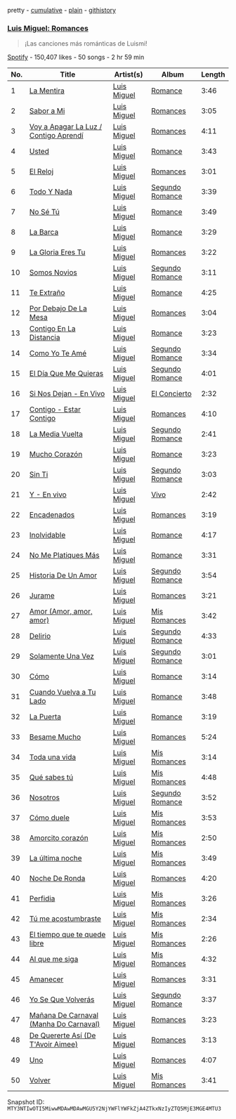 pretty - [cumulative](/playlists/cumulative/37i9dQZF1DX894PYVoChlV.md) - [plain](/playlists/plain/37i9dQZF1DX894PYVoChlV) - [githistory](https://github.githistory.xyz/mackorone/spotify-playlist-archive/blob/main/playlists/plain/37i9dQZF1DX894PYVoChlV)

### [Luis Miguel: Romances](https://open.spotify.com/playlist/37i9dQZF1DX894PYVoChlV)

> ¡Las canciones más románticas de Luismi!

[Spotify](https://open.spotify.com/user/spotify) - 150,407 likes - 50 songs - 2 hr 59 min

| No. | Title | Artist(s) | Album | Length |
|---|---|---|---|---|
| 1 | [La Mentira](https://open.spotify.com/track/3wogsSWyEEu5eVgLqUqySF) | [Luis Miguel](https://open.spotify.com/artist/2nszmSgqreHSdJA3zWPyrW) | [Romance](https://open.spotify.com/album/4MjzdTkEmTwPAlVwDSSivP) | 3:46 |
| 2 | [Sabor a Mi](https://open.spotify.com/track/5kB8WUUla9s2w7yXD7h4CQ) | [Luis Miguel](https://open.spotify.com/artist/2nszmSgqreHSdJA3zWPyrW) | [Romances](https://open.spotify.com/album/5bCqJHjSlxroHQdR8i8Qvo) | 3:05 |
| 3 | [Voy a Apagar La Luz / Contigo Aprendí](https://open.spotify.com/track/4atpkWXGHqm8ojbmKF0i4A) | [Luis Miguel](https://open.spotify.com/artist/2nszmSgqreHSdJA3zWPyrW) | [Romances](https://open.spotify.com/album/5bCqJHjSlxroHQdR8i8Qvo) | 4:11 |
| 4 | [Usted](https://open.spotify.com/track/0MHSnVk2CrGP8hIkxpxwMJ) | [Luis Miguel](https://open.spotify.com/artist/2nszmSgqreHSdJA3zWPyrW) | [Romance](https://open.spotify.com/album/4MjzdTkEmTwPAlVwDSSivP) | 3:43 |
| 5 | [El Reloj](https://open.spotify.com/track/2JiRKaA4JAHMPCqU7D74w6) | [Luis Miguel](https://open.spotify.com/artist/2nszmSgqreHSdJA3zWPyrW) | [Romances](https://open.spotify.com/album/5bCqJHjSlxroHQdR8i8Qvo) | 3:01 |
| 6 | [Todo Y Nada](https://open.spotify.com/track/1FJSXlDrgr9AS37w67CPHP) | [Luis Miguel](https://open.spotify.com/artist/2nszmSgqreHSdJA3zWPyrW) | [Segundo Romance](https://open.spotify.com/album/2e6Hp6xaTbUDVzcGLNTHm0) | 3:39 |
| 7 | [No Sé Tú](https://open.spotify.com/track/2DAsLftcRKP3iarCPmI1RY) | [Luis Miguel](https://open.spotify.com/artist/2nszmSgqreHSdJA3zWPyrW) | [Romance](https://open.spotify.com/album/4MjzdTkEmTwPAlVwDSSivP) | 3:49 |
| 8 | [La Barca](https://open.spotify.com/track/2MkeDQiyZ8MV45IjLhCPSF) | [Luis Miguel](https://open.spotify.com/artist/2nszmSgqreHSdJA3zWPyrW) | [Romance](https://open.spotify.com/album/4MjzdTkEmTwPAlVwDSSivP) | 3:29 |
| 9 | [La Gloria Eres Tu](https://open.spotify.com/track/0toNfHRTPmbsHi63G7Vgdz) | [Luis Miguel](https://open.spotify.com/artist/2nszmSgqreHSdJA3zWPyrW) | [Romances](https://open.spotify.com/album/5bCqJHjSlxroHQdR8i8Qvo) | 3:22 |
| 10 | [Somos Novios](https://open.spotify.com/track/4dr2h9rnEW6OBxm8LvRBW2) | [Luis Miguel](https://open.spotify.com/artist/2nszmSgqreHSdJA3zWPyrW) | [Segundo Romance](https://open.spotify.com/album/2e6Hp6xaTbUDVzcGLNTHm0) | 3:11 |
| 11 | [Te Extraño](https://open.spotify.com/track/1uSRXFGgEkukRZIa9WsX52) | [Luis Miguel](https://open.spotify.com/artist/2nszmSgqreHSdJA3zWPyrW) | [Romance](https://open.spotify.com/album/4MjzdTkEmTwPAlVwDSSivP) | 4:25 |
| 12 | [Por Debajo De La Mesa](https://open.spotify.com/track/1livAifXh1DMv25kTfFFHR) | [Luis Miguel](https://open.spotify.com/artist/2nszmSgqreHSdJA3zWPyrW) | [Romances](https://open.spotify.com/album/5bCqJHjSlxroHQdR8i8Qvo) | 3:04 |
| 13 | [Contigo En La Distancia](https://open.spotify.com/track/03oCjV73Utu9KpXrgcqoTJ) | [Luis Miguel](https://open.spotify.com/artist/2nszmSgqreHSdJA3zWPyrW) | [Romance](https://open.spotify.com/album/4MjzdTkEmTwPAlVwDSSivP) | 3:23 |
| 14 | [Como Yo Te Amé](https://open.spotify.com/track/4uP2EipoPEAq3InMMCQMG9) | [Luis Miguel](https://open.spotify.com/artist/2nszmSgqreHSdJA3zWPyrW) | [Segundo Romance](https://open.spotify.com/album/2e6Hp6xaTbUDVzcGLNTHm0) | 3:34 |
| 15 | [El Día Que Me Quieras](https://open.spotify.com/track/3NKIbFFAioTfznWbnjAMXX) | [Luis Miguel](https://open.spotify.com/artist/2nszmSgqreHSdJA3zWPyrW) | [Segundo Romance](https://open.spotify.com/album/2e6Hp6xaTbUDVzcGLNTHm0) | 4:01 |
| 16 | [Si Nos Dejan \- En Vivo](https://open.spotify.com/track/7nAvryV9PVCt9PQGPx7I0z) | [Luis Miguel](https://open.spotify.com/artist/2nszmSgqreHSdJA3zWPyrW) | [El Concierto](https://open.spotify.com/album/6efyUFJcUK18KRFTMoxNSI) | 2:32 |
| 17 | [Contigo \- Estar Contigo](https://open.spotify.com/track/6jYlGwJdpyjtTUwbOhZzfz) | [Luis Miguel](https://open.spotify.com/artist/2nszmSgqreHSdJA3zWPyrW) | [Romances](https://open.spotify.com/album/5bCqJHjSlxroHQdR8i8Qvo) | 4:10 |
| 18 | [La Media Vuelta](https://open.spotify.com/track/1lKI9y1DL6QnYTZguVmACX) | [Luis Miguel](https://open.spotify.com/artist/2nszmSgqreHSdJA3zWPyrW) | [Segundo Romance](https://open.spotify.com/album/2e6Hp6xaTbUDVzcGLNTHm0) | 2:41 |
| 19 | [Mucho Corazón](https://open.spotify.com/track/5C1HYHG6b1wk9MpC2UP9C6) | [Luis Miguel](https://open.spotify.com/artist/2nszmSgqreHSdJA3zWPyrW) | [Romance](https://open.spotify.com/album/4MjzdTkEmTwPAlVwDSSivP) | 3:23 |
| 20 | [Sin Ti](https://open.spotify.com/track/0G8iM0Y7xbireCKILhmXAZ) | [Luis Miguel](https://open.spotify.com/artist/2nszmSgqreHSdJA3zWPyrW) | [Segundo Romance](https://open.spotify.com/album/2e6Hp6xaTbUDVzcGLNTHm0) | 3:03 |
| 21 | [Y \- En vivo](https://open.spotify.com/track/6QbEENozheS46xQY56acH9) | [Luis Miguel](https://open.spotify.com/artist/2nszmSgqreHSdJA3zWPyrW) | [Vivo](https://open.spotify.com/album/2GtCBgC1SYeeb8fcxGWCLo) | 2:42 |
| 22 | [Encadenados](https://open.spotify.com/track/1jkhBJbo98tRZGnoM8goyN) | [Luis Miguel](https://open.spotify.com/artist/2nszmSgqreHSdJA3zWPyrW) | [Romances](https://open.spotify.com/album/5bCqJHjSlxroHQdR8i8Qvo) | 3:19 |
| 23 | [Inolvidable](https://open.spotify.com/track/2pSZjEpbXwlocV8js7MNmu) | [Luis Miguel](https://open.spotify.com/artist/2nszmSgqreHSdJA3zWPyrW) | [Romance](https://open.spotify.com/album/4MjzdTkEmTwPAlVwDSSivP) | 4:17 |
| 24 | [No Me Platiques Más](https://open.spotify.com/track/1kS5xIvvytkr5Ut1JkQ9SM) | [Luis Miguel](https://open.spotify.com/artist/2nszmSgqreHSdJA3zWPyrW) | [Romance](https://open.spotify.com/album/4MjzdTkEmTwPAlVwDSSivP) | 3:31 |
| 25 | [Historia De Un Amor](https://open.spotify.com/track/6av3uLAacGG7c9fjshWmuH) | [Luis Miguel](https://open.spotify.com/artist/2nszmSgqreHSdJA3zWPyrW) | [Segundo Romance](https://open.spotify.com/album/2e6Hp6xaTbUDVzcGLNTHm0) | 3:54 |
| 26 | [Jurame](https://open.spotify.com/track/1xBg37ECDzty1i0UKPj9qa) | [Luis Miguel](https://open.spotify.com/artist/2nszmSgqreHSdJA3zWPyrW) | [Romances](https://open.spotify.com/album/5bCqJHjSlxroHQdR8i8Qvo) | 3:21 |
| 27 | [Amor \(Amor, amor, amor\)](https://open.spotify.com/track/1k4GYtmW7edpJ9uhQmzO66) | [Luis Miguel](https://open.spotify.com/artist/2nszmSgqreHSdJA3zWPyrW) | [Mis Romances](https://open.spotify.com/album/0hAqX9l2oj2RQAHLWrilLv) | 3:42 |
| 28 | [Delirio](https://open.spotify.com/track/0JsCnQ0xGg6zE7WZkBD9hA) | [Luis Miguel](https://open.spotify.com/artist/2nszmSgqreHSdJA3zWPyrW) | [Segundo Romance](https://open.spotify.com/album/2e6Hp6xaTbUDVzcGLNTHm0) | 4:33 |
| 29 | [Solamente Una Vez](https://open.spotify.com/track/70BcjMGYixgH1GKkLS40Jr) | [Luis Miguel](https://open.spotify.com/artist/2nszmSgqreHSdJA3zWPyrW) | [Segundo Romance](https://open.spotify.com/album/2e6Hp6xaTbUDVzcGLNTHm0) | 3:01 |
| 30 | [Cómo](https://open.spotify.com/track/0pWAOLzD2VencHdiDnmRos) | [Luis Miguel](https://open.spotify.com/artist/2nszmSgqreHSdJA3zWPyrW) | [Romance](https://open.spotify.com/album/4MjzdTkEmTwPAlVwDSSivP) | 3:14 |
| 31 | [Cuando Vuelva a Tu Lado](https://open.spotify.com/track/3dsvRFQ7YWkNBH8GTPwf7Q) | [Luis Miguel](https://open.spotify.com/artist/2nszmSgqreHSdJA3zWPyrW) | [Romance](https://open.spotify.com/album/4MjzdTkEmTwPAlVwDSSivP) | 3:48 |
| 32 | [La Puerta](https://open.spotify.com/track/5dlNzEPBCM7HgmhfaK0xph) | [Luis Miguel](https://open.spotify.com/artist/2nszmSgqreHSdJA3zWPyrW) | [Romance](https://open.spotify.com/album/4MjzdTkEmTwPAlVwDSSivP) | 3:19 |
| 33 | [Besame Mucho](https://open.spotify.com/track/18eQbiep3Kllvt52SW3ZCj) | [Luis Miguel](https://open.spotify.com/artist/2nszmSgqreHSdJA3zWPyrW) | [Romances](https://open.spotify.com/album/5bCqJHjSlxroHQdR8i8Qvo) | 5:24 |
| 34 | [Toda una vida](https://open.spotify.com/track/7kAnTtUb8SzYogViWFgy13) | [Luis Miguel](https://open.spotify.com/artist/2nszmSgqreHSdJA3zWPyrW) | [Mis Romances](https://open.spotify.com/album/0hAqX9l2oj2RQAHLWrilLv) | 3:14 |
| 35 | [Qué sabes tú](https://open.spotify.com/track/0dcX9ATwMWpiw8crwMPrgc) | [Luis Miguel](https://open.spotify.com/artist/2nszmSgqreHSdJA3zWPyrW) | [Mis Romances](https://open.spotify.com/album/0hAqX9l2oj2RQAHLWrilLv) | 4:48 |
| 36 | [Nosotros](https://open.spotify.com/track/6xNBJuhCUv24pLdO28AdGc) | [Luis Miguel](https://open.spotify.com/artist/2nszmSgqreHSdJA3zWPyrW) | [Segundo Romance](https://open.spotify.com/album/2e6Hp6xaTbUDVzcGLNTHm0) | 3:52 |
| 37 | [Cómo duele](https://open.spotify.com/track/2inyRCfWB1ey6vNX43TTCl) | [Luis Miguel](https://open.spotify.com/artist/2nszmSgqreHSdJA3zWPyrW) | [Mis Romances](https://open.spotify.com/album/0hAqX9l2oj2RQAHLWrilLv) | 3:53 |
| 38 | [Amorcito corazón](https://open.spotify.com/track/5NCfrzPK3LwN37ruueafA3) | [Luis Miguel](https://open.spotify.com/artist/2nszmSgqreHSdJA3zWPyrW) | [Mis Romances](https://open.spotify.com/album/0hAqX9l2oj2RQAHLWrilLv) | 2:50 |
| 39 | [La última noche](https://open.spotify.com/track/1hO1Nw8W8ssvFPDJaVec41) | [Luis Miguel](https://open.spotify.com/artist/2nszmSgqreHSdJA3zWPyrW) | [Mis Romances](https://open.spotify.com/album/0hAqX9l2oj2RQAHLWrilLv) | 3:49 |
| 40 | [Noche De Ronda](https://open.spotify.com/track/7c3Qsn4lCTdVKiuxItqC03) | [Luis Miguel](https://open.spotify.com/artist/2nszmSgqreHSdJA3zWPyrW) | [Romances](https://open.spotify.com/album/5bCqJHjSlxroHQdR8i8Qvo) | 4:20 |
| 41 | [Perfidia](https://open.spotify.com/track/6deDgyezRHEFVrQqBewImr) | [Luis Miguel](https://open.spotify.com/artist/2nszmSgqreHSdJA3zWPyrW) | [Mis Romances](https://open.spotify.com/album/0hAqX9l2oj2RQAHLWrilLv) | 3:26 |
| 42 | [Tú me acostumbraste](https://open.spotify.com/track/6N1DUZscDGyL7z7xtrGHqr) | [Luis Miguel](https://open.spotify.com/artist/2nszmSgqreHSdJA3zWPyrW) | [Mis Romances](https://open.spotify.com/album/0hAqX9l2oj2RQAHLWrilLv) | 2:34 |
| 43 | [El tiempo que te quede libre](https://open.spotify.com/track/5lh0ANbN2FlgT05Dzs0Cym) | [Luis Miguel](https://open.spotify.com/artist/2nszmSgqreHSdJA3zWPyrW) | [Mis Romances](https://open.spotify.com/album/0hAqX9l2oj2RQAHLWrilLv) | 2:26 |
| 44 | [Al que me siga](https://open.spotify.com/track/4GtKQ7UelLgZAWydmXMnAk) | [Luis Miguel](https://open.spotify.com/artist/2nszmSgqreHSdJA3zWPyrW) | [Mis Romances](https://open.spotify.com/album/0hAqX9l2oj2RQAHLWrilLv) | 4:32 |
| 45 | [Amanecer](https://open.spotify.com/track/3iar6MLLN7D80CdfQlLP4T) | [Luis Miguel](https://open.spotify.com/artist/2nszmSgqreHSdJA3zWPyrW) | [Romances](https://open.spotify.com/album/5bCqJHjSlxroHQdR8i8Qvo) | 3:31 |
| 46 | [Yo Se Que Volverás](https://open.spotify.com/track/4wwmsWGi6mMEqWx8leGFsO) | [Luis Miguel](https://open.spotify.com/artist/2nszmSgqreHSdJA3zWPyrW) | [Segundo Romance](https://open.spotify.com/album/2e6Hp6xaTbUDVzcGLNTHm0) | 3:37 |
| 47 | [Mañana De Carnaval \(Manha Do Carnaval\)](https://open.spotify.com/track/69cWwCgz0bWYvI5eRIDkhH) | [Luis Miguel](https://open.spotify.com/artist/2nszmSgqreHSdJA3zWPyrW) | [Romances](https://open.spotify.com/album/5bCqJHjSlxroHQdR8i8Qvo) | 3:23 |
| 48 | [De Quererte Así \(De T'Avoir Aimee\)](https://open.spotify.com/track/6g2jb8aHUEDLvw7EgbmWHT) | [Luis Miguel](https://open.spotify.com/artist/2nszmSgqreHSdJA3zWPyrW) | [Romances](https://open.spotify.com/album/5bCqJHjSlxroHQdR8i8Qvo) | 3:13 |
| 49 | [Uno](https://open.spotify.com/track/1qQLAzncf7HiKYbe7ylC8d) | [Luis Miguel](https://open.spotify.com/artist/2nszmSgqreHSdJA3zWPyrW) | [Romances](https://open.spotify.com/album/5bCqJHjSlxroHQdR8i8Qvo) | 4:07 |
| 50 | [Volver](https://open.spotify.com/track/6YeFF97Rn7G978UoYCGOy4) | [Luis Miguel](https://open.spotify.com/artist/2nszmSgqreHSdJA3zWPyrW) | [Mis Romances](https://open.spotify.com/album/0hAqX9l2oj2RQAHLWrilLv) | 3:41 |

Snapshot ID: `MTY3NTIwOTI5MiwwMDAwMDAwMGU5Y2NjYWFlYWFkZjA4ZTkxNzIyZTQ5MjE3MGE4MTU3`
